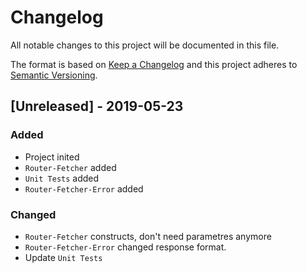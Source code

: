 # Changelog
All notable changes to this project will be documented in this file.

The format is based on [Keep a Changelog](http://keepachangelog.com/en/1.0.0/)
and this project adheres to [Semantic Versioning](http://semver.org/spec/v2.0.0.html).

## [Unreleased] - 2019-05-23
### Added
- Project inited
- `Router-Fetcher` added
- `Unit Tests` added
- `Router-Fetcher-Error` added
### Changed
- `Router-Fetcher` constructs, don't need parametres anymore
- `Router-Fetcher-Error` changed response format.
- Update `Unit Tests`
